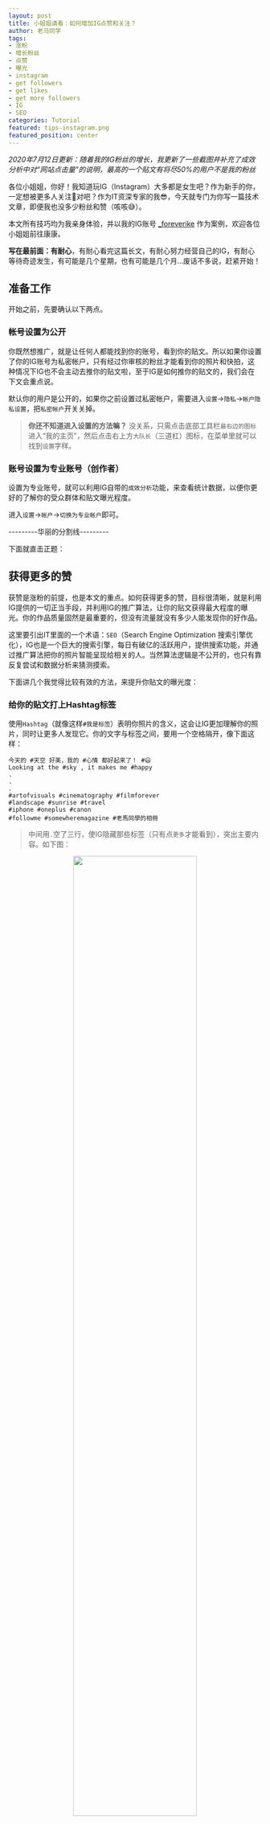 ```yaml
---
layout: post
title: 小姐姐请看：如何增加IG点赞和关注？
author: 老马同学
tags: 
- 涨粉
- 增长粉丝
- 点赞
- 曝光
- instagram
- get followers
- get likes
- get more followers
- IG
- SEO
categories: Tutorial
featured: tips-instagram.png
featured_position: center
---
```

*2020年7月12日更新：随着我的IG粉丝的增长，我更新了一些截图并补充了成效分析中对“网站点击量”的说明，最高的一个贴文有将尽50%的用户不是我的粉丝*

各位小姐姐，你好！我知道玩IG（Instagram）大多都是女生吧？作为新手的你，一定想被更多人关注💛对吧？作为IT资深专家的我😎，今天就专门为你写一篇技术文章，即便我也没多少粉丝和赞（咳咳😅）。

本文所有技巧均为我亲身体验，并以我的IG账号 [_foreverike](https://www.instagram.com/_foreverike/) 作为案例，欢迎各位小姐姐前往康康。  

**写在最前面：有耐心**，有耐心看完这篇长文，有耐心努力经营自己的IG，有耐心等待奇迹发生，有可能是几个星期，也有可能是几个月...废话不多说，赶紧开始！

## 准备工作

开始之前，先要确认以下两点。

### 帐号设置为公开

你既然想推广，就是让任何人都能找到你的账号，看到你的贴文。所以如果你设置了你的IG账号为私密帐户，只有经过你审核的粉丝才能看到你的照片和快拍，这种情况下IG也不会主动去推你的贴文啦，至于IG是如何推你的贴文的，我们会在下文会重点说。

默认你的用户是公开的，如果你之前设置过私密帐户，需要进入``设置``->``隐私``->``帐户隐私设置``，把``私密帐户``开关关掉。

>**你还不知道进入设置的方法嘛？** 没关系，只需点击底部工具栏``最右边的图标``进入“我的主页”，然后点击右上方``大队长``（三道杠）图标，在菜单里就可以找到``设置``字样。

### 账号设置为专业账号（创作者）

设置为专业账号，就可以利用IG自带的``成效分析``功能，来查看统计数据，以便你更好的了解你的受众群体和贴文曝光程度。

进入``设置``->``帐户``->``切换为专业帐户``即可。

---------华丽的分割线---------

下面就直击正题：

## 获得更多的赞

获赞是涨粉的前提，也是本文的重点。如何获得更多的赞，目标很清晰，就是利用IG提供的一切正当手段，并利用IG的推广算法，让你的贴文获得最大程度的曝光。你的作品质量固然是最重要的，但没有流量就没有多少人能发现你的好作品。

这里要引出IT里面的一个术语：``SEO``（Search Engine Optimization 搜索引擎优化），IG也是一个巨大的搜索引擎，每日有破亿的活跃用户，提供搜索功能，并通过推广算法把你的照片智能呈现给相关的人。当然算法逻辑是不公开的，也只有靠反复尝试和数据分析来猜测摸索。

下面讲几个我觉得比较有效的方法，来提升你贴文的曝光度：

### 给你的贴文打上Hashtag标签

使用``Hashtag``（就像这样``#我是标签``）表明你照片的含义，这会让IG更加理解你的照片，同时让更多人发现它。你的文字与标签之间，要用一个空格隔开，像下面这样：

```
今天的 #天空 好美，我的 #心情 都好起来了！ #😃
Looking at the #sky , it makes me #happy
.
.
.
#artofvisuals #cinematography #filmforever
#landscape #sunrise #travel
#iphone #oneplus #canon 
#followme #somewheremagazine #老馬同學的相冊
```

>中间用``.``空了三行，使IG隐藏那些标签（只有点``更多``才能看到），突出主要内容。如下图：

<p align="center"><img src="/assets/img/posts/2020/instagram-ikema-01.jpg" style="width: 70%" /></p>

你可以按四个维度定义用哪些标签：
- 表明你照片的风格与态度，比如``#artofvisuals #cinematography #filmforever``
- 表明你照片的内容，比如``#travel #landscape #sky #sunrise``
- 表明你照片的拍摄设备，比如``#iphone #oneplus #canon``
- 一些利于推广的标签，比如``#followme``，一些大V的投稿标签``#somewheremagazine``
- 再加上一个属于你的独一无二的标签（至少在你火之前），比如我的``#老馬同學的相冊``（谁都别和我抢！）
- 注意：每个贴文可使用的标签数量最多为30个

<a name="zhihu"/>

实验证明，你至少使用11个标签，以达到最大的曝光效果。另外从我的数据来看，近三到五成的用户是使用标签引流而来的，也就是说加标签可能让你多出30%的赞。可见标签的重要性。

关于第一维度，通常固定不变。如果你不知道标签都写哪些，一个最简单的方法，就是看看你的竞争对手，或者那些与你风格相似的大V都用哪些标签，把他们的标签Copy一些。

第二维度我推荐给你一个网站，[best-hashtags.com](http://best-hashtags.com/) 你只需输入一个关键词，它就自动帮你生成一组热度极佳的标签，你从中选取即可。还有一个有趣的APP，叫TagWag，可以通过人工智能分析你的照片，同样自动生成一组热度很高的标签。

<div class="ggad_content">
<script async src="https://pagead2.googlesyndication.com/pagead/js/adsbygoogle.js"></script>
<ins class="adsbygoogle"
     style="display:block; text-align:center;"
     data-ad-layout="in-article"
     data-ad-format="fluid"
     data-ad-client="ca-pub-5561611607174812"
     data-ad-slot="9604834881"></ins>
<script>
     (adsbygoogle = window.adsbygoogle || []).push({});
</script>
</div>

<p align="center"><img src="/assets/img/posts/2020/instagram-ikema-03.jpg" style="width: 70%" /></p>

**怎么知道一个标签的热度？** 最简单的办法就是在IG上搜索这个标签，看看有多少相关贴文，最新发文的频度怎样。根据我的经验，**你应该用一些超百万的标签，也要用一些1万到10万这样的小众标签。**为什么？每个标签下方都有两个栏目，一个是``人气``，一个是``最新``，当你的照片成功发布时，你的照片会出现在``最新``里面，由于超百万的标签有巨大的关注度，瞬间可以被几个或者十几个人看到，这些人就可能会为你点赞，但弊端是，大家都在发照片，你的照片会在很短时间内被淹没，也不太可能占据``人气``那栏，这也就是为什么我们还要使用稍微小众一点的标签，可以较长时间占据一些小众标签的版面，如果运气好还会被IG放入``人气``栏，所以小众标签可以让你的照片在接下来的几小时以至于几天之中获得持续曝光。

<p align="center"><img src="/assets/img/posts/2020/instagram-ikema-02.jpg" style="width: 70%" /></p>

小众标签中，还可以用单一Emoji（表情符号）作为标签，比如``#🥰``代表一个暖心的图片。

另外，英文标签多一些，中文的最好用繁体。将标签分类，放到手机备忘录中，方便取用。

### 在最合适的时间发布

发帖时机不对，同样会让你的好照片“石沉大海”，因为关注你的人还在睡觉。

怎样知道什么是最合适的时间？要先了解你的受众群体，也就是说你的粉丝都是哪个国家的，是什么年龄段的人。这就要通过上文提到的``成效分析``工具来给出结论。在你的主页点击右上角的``大队长``（三横线）图标，在菜单中找到``成效分析``。拿我的帐号举例吧，我三分之二的粉丝来自中国，剩下的大部分来自美洲（时差11-12小时），三分之二是18-24岁，三分之一是25-34岁。（见下图，因为我在阿根廷，所以时间显示的是阿根廷时间）

<p align="center"><img src="/assets/img/posts/2020/instagram-ikema-04.jpg" style="width: 100%" /></p>

那我们就可以大致分析得出：大部分人说中文，是学生。而我现在在阿根廷，与中国时差是11小时，从时间段可以看出，活跃的时间段大概在中国时间的上午10点-12点，晚上8-10点和晚上12点到凌晨2点，中午可能大多是工作的人，夜里熬夜的一般是学生，而晚上则是两者的交集。所以对我来说最佳的发帖时间就是在中国时间晚上8点，贴文语言就是中文为主，但也应该考虑另三分之一的外国人，所以我一般选择中英双语。

每个贴文下方都有一个成效分析链接，点击就可以看到这篇贴文的数据，最重要的就是``来自话题标签``这个部分，可以说明你的标签是否有效，但无法得知哪个标签是最有效果的。如果某个贴文突然``来自话题标签``数量激增，唯有自己逐一点击每个标签，去看看是否登上了其中某个标签的``人气``榜。但一定要及时关注，否则人气榜更新了，你就无从得知哪个标签上榜了。

<p align="center"><img src="/assets/img/posts/2020/instagram-ikema-05.jpg" style="width: 70%" /></p>

下面逐一介绍，分别解释一下：

- 商家主页访问量：通过这个贴文点击了多少次你的IG首页
- 网站点击量：点击了多少次你的个人网站
- 关注人数：通过这个贴文转粉的人数
- 覆盖人数：这个贴文被多少人看过
- 展示次数：这个贴文展示了多少次，包括同一个人多次展示
- 来自首页：从每个人首页展示的次数，首页也就是刚启动IG以后的那个页面，底部工具栏第一个图标
- 来自话题标签：就是那些Hashtag
- 来自个人主页：我认为应该是通过IG推荐用户那个功能，用户首先点了你的头像，进入你的主页，又或是你在其他人的留言，别人点了你的头像进入了你的主页。之后，他们点了你刚刚发的这个贴文
- 来自其他位置：比如从你的快拍推广进入的，从地理位置信息进入的等等

### 在照片里标记用户

本来我以为这个功能是为了告诉大家，你照片里涉及的人物用户是谁，没想到这个功能也能用做推广。当然我们不知道IG是否会审查，当成作弊处理。但至少大家都是这样干的。

那么，你要做的就是，找到一些粉丝几万甚至几十万的用户，并且他们不是某人，而是一些类似微信公众号一样的组织，然后在你的照片里标注他们。这样以来，在他们的主页上，那个``被标注``一栏就会看到你的照片了（我理解是按发帖时间排序），也会有一定曝光度。

<p align="center"><img src="/assets/img/posts/2020/instagram-ikema-06.jpg" style="width: 70%" /></p>

### 配一段优美的文案

不可否认，一段美好的文字会增加用户点赞甚至关注你的冲动。而对于文案本身来说，当你在不久的将来回看时，也能回忆起当时这张照片所反映的心情。加入你可能提一个问题，或许可以增加你与粉丝的互动。实验证明，有评论的照片会比没有评论的被曝光程度更高。

### 标注地理位置

标注地理位置的功效与HashTag相似，当然查看地理位置的人远没有查看标签的人多。但也可以少量增加曝光度。一个小技巧就是，如果你拍摄天空、微距等类型的照片，你可以标记一个最热门的地点，并不一定是照片拍摄地，会有不错的效果。

### 发一段快拍宣传

``快拍``（Story）是IG近一年多推出的，大致意思就是一个时长15秒，公开时间只有1天左右的帖子，是竖版的。如果你发了快拍，你的头像外围就会有一个粉红色的边框，你可以在快拍中展示一段视频，一张照片，一段文字以及音乐，添加一个互动（例如投票、问答等）。在首页向右划就可以进入快拍制作画面了，开始画面是自拍界面，向上滑就可以取用历史照片和视频。

这里我们提到的快拍宣传，你可以注意到：在每个你的贴文下方都会有一个纸飞机图标，点击它就可以把你的贴文自动生成成一个快拍，同时你可以添加动图或者文字告诉大家你有新的照片发布，并引导他们点击点赞。生成快拍后，在所有人的首页最上方，就会出现你的头像，这样做的用处就是告诉你的粉丝们，你发了新的照片，提升你贴文在粉丝圈里的曝光度。

<p align="center"><img src="/assets/img/posts/2020/instagram-ikema-07.jpg" style="width: 70%" /></p>

### 粉丝在推广中的作用

提到粉丝，不得不说一个话题：互粉互赞，这样做真的有用还是自欺欺人？

这要谈到IG``算法``这个话题了。引用一个事实：**评论、点赞、转发、播放量直接影响排名**。也就是说，你每发一个贴文，IG都会评判它的权重，它越受欢迎，它的评分就越高，也就越会出现在你的粉丝和陌生人的视野中，也越会出现在某个话题标签的``人气``榜中。受欢迎程度当然跟你粉丝的多少有直接关系，但前提是这些粉丝是活跃的。可是，帐号刚建立之初，如何提升粉丝数呢？我列举几个比较有效的方法：

<div class="ggad_content">
<script async src="https://pagead2.googlesyndication.com/pagead/js/adsbygoogle.js"></script>
<ins class="adsbygoogle"
     style="display:block; text-align:center;"
     data-ad-layout="in-article"
     data-ad-format="fluid"
     data-ad-client="ca-pub-5561611607174812"
     data-ad-slot="9604834881"></ins>
<script>
     (adsbygoogle = window.adsbygoogle || []).push({});
</script>
</div>

- **互粉互赞：**前期快速获得粉丝的最好办法就是这个了，去百度贴吧，各种群都可以找到。不过一定注意粉丝的质量，不要盲目的扩充粉丝。这样你会有一些基础用户。后期IG会根据你的用户群，帮你推荐共同好友或你感兴趣的好友，共同好友越多的，越可能是互粉互赞的，这样你的粉丝就会越来越多。**注意：点赞不要太过频繁**，否则IG会判定你违规，导致暂时封号。由于IG审核越来越严格，严禁使用软件等不正当方式点赞及互赞。
- **主动关注：**经常主动关注一些比你粉丝数少，并且关注数少的**活跃**用户。活跃用户的标准是，头像有圈（最近1天发了快拍），最近3天发过贴。活跃代表她经常上线，经常上线才可能给你点赞。关注数少的用户，你的贴文越有机会被她看到，假设她关注了300个人，这300人当天都发了照片，那她看到你贴文的几率就是300分之一。**切记，不要暴力关注**，每天关注不多于20人，每小时不超过10人。否则IG可能会判定你行为违规，导致暂时或永久封号。（我曾经因此被封过）
- **积极回关：**不要吝啬你的关注，当别人关注你时，如果不是广告、不相关类别的用户，你也关注她就可以了。不用担心她关注完你再取消关注，你可以使用软件跟踪互关情况，比如我在用Followmeter这个APP，我是之前一次性付费的，它可以很方便的分析出谁关注又取消关注了你。你也可以找到其他类似的APP，应该有很多。不过一定注意，APP让你登录IG时，是否链接到IG官方页面输入密码，而不是软件自己的界面内输入。否则会有盗号风险。建议使用这些软件前，先把密码修改为很复杂的随机密码，而不要用自己常用的密码，以免密码被盗后你其他的服务（例如邮箱，微博等）同时被盗。
- **积极互动：**时常与你的粉丝互动，或者去一些你关注的大V留下评论，这都可以增加你用户的曝光度，让他们去看你的主页。**互动也不要太过频繁。**
- **SFS：**这是最近一个小姐姐教我的，英文叫``Selfie for Selfie``，中文大概意思就是互发快拍推广，你发一个我的自拍，底下用文字@我，我也同样发一个快拍@你。这种方式需要反复多次，比较适用于集体操作，比如一个班的同学大家一起来做，对于个体没有太大意义。

## 总结

结合上面说的理论，这里做了一个简单的Todo List，每次发帖前按以下几个步骤做就可以啦：

1. 每天都按时发帖（时间点自己研究）
2. 贴文内容准备好，包括标签（中英文+表情+自己的特有标签）
3. 地点标注
4. 照片标记用户
5. 发布后建议添加一条评论
6. 基于贴文发布一条快拍
7. 关注几位新朋友，并帮他们点赞
8. 及时观察最新贴文的成效分析
9. 当然最重要的是，提前准备高质量照片，尽量用统一颜色风格滤镜，可以加留白或者画框
10. 每周末清除没有互关的人

好啦，就分享这么多，如果有写的不对的地方，或者你有什么更好的方法，欢迎在下方给我留言。本文会随时更新采纳。

看在我写了这么多字的份上，是不是也可以关注我一下下了？期待认识你这个新朋友。

我的IG是 [_foreverike](https://www.instagram.com/_foreverike/)，或者打开IG的相机，对准下图，按住即可扫描。

<p align="center"><img src="/assets/img/instagram-ikema.jpg" style="width: 50%" /></p>

**Bouns 彩蛋**

关于IG算法，以下这些只是我的猜测，供你参考：

- 我以前也用软件带来过很多僵尸粉，之后我发现僵尸粉很多，IG就不会推荐你的贴文，即便我用了标签，也几乎没有收到过陌生人的赞，**所以我觉得你不能买粉，或者有太多的不活跃粉丝**，现在IG有主动移除粉丝的功能，在我移除了2000多个僵尸粉后，我又能重新获陌生人的赞了
- 如果你的贴文有持续的赞，这个贴文的表现会好于以往的贴文
- 刚发完之后给自己点个赞，能带来更多的赞
- 标签如果放在贴文里，比放在第一条评论里更好，因为等你发完评论，你的帖子按时间排序已经石沉大海了（我说的是在某标签``最新``那栏），同理如果你发完再编辑，再加一些标签也没有什么效果
- 如果有人评论你的帖子，一定要回复，这样可以增加曝光度
